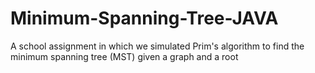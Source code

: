 # Minimum-Spanning-Tree-JAVA
A school assignment in which we simulated Prim's algorithm to find the minimum spanning tree (MST) given a graph and a root
